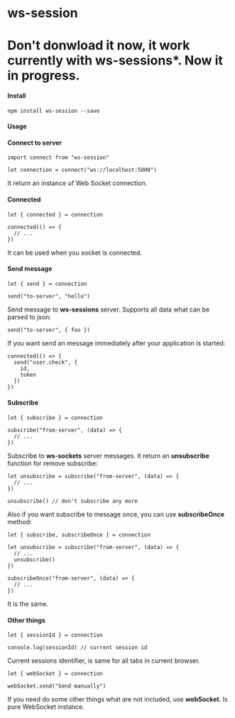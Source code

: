 # ws-session

# Don't donwload it now, it work currently with **ws-sessions***. Now it in progress.

#### **Install**
```
npm install ws-session --save
```
#### **Usage**
#### Connect to server
```
import connect from "ws-session"

let connection = connect("ws://localhost:5000")
```
It return an instance of Web Socket connection.
#### Connected
```
let { connected } = connection

connected(() => {
  // ...
})
```
It can be used when you socket is connected.
#### Send message
```
let { send } = connection

send("to-server", "hello")
```
Send message to **ws-sessions** server.
Supports all data what can be parsed to json:
```
send("to-server", { foo })
```
If you want send an message immediately after your application is started:
```
connected(() => {
  send("user.check", {
    id,
    token
  })
})
```
#### Subscribe
```
let { subscribe } = connection

subscribe("from-server", (data) => {
  // ...
})
```
Subscribe to **ws-sockets** server messages.
It return an **unsubscribe** function for remove subscribe:
```
let unsubscribe = subscribe("from-server", (data) => {
  // ...
})

unsubscribe() // don't subscribe any more
```
Also if you want subscribe to message once, you can use **subscribeOnce** method:
```
let { subscribe, subscribeOnce } = connection

let unsubscribe = subscribe("from-server", (data) => {
  // ...
  unsubscribe()
})

subscribeOnce("from-server", (data) => {
  // ...
})
```
It is the same.
#### Other things
```
let { sessionId } = connection

console.log(sessionId) // current session id
```
Current sessions identifier, is same for all tabs in current browser.
```
let { webSocket } = connection

webSocket.send("Send manually")
```
If you need do some other things what are not included, use **webSocket**. Is pure WebSocket instance.